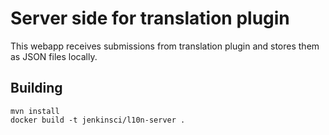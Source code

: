 # Server side for translation plugin
This webapp receives submissions from translation plugin and stores them as JSON files locally.

## Building

    mvn install
    docker build -t jenkinsci/l10n-server .